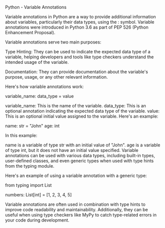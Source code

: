 Python - Variable Annotations

Variable annotations in Python are a way to provide additional information about variables, particularly their data types, using the : symbol. Variable annotations were introduced in Python 3.6 as part of PEP 526 (Python Enhancement Proposal).

Variable annotations serve two main purposes:

Type Hinting: They can be used to indicate the expected data type of a variable, helping developers and tools like type checkers understand the intended usage of the variable.

Documentation: They can provide documentation about the variable's purpose, usage, or any other relevant information.

Here's how variable annotations work:

variable_name: data_type = value


variable_name: This is the name of the variable.
data_type: This is an optional annotation indicating the expected data type of the variable.
value: This is an optional initial value assigned to the variable.
Here's an example:

name: str = "John"
age: int

In this example:

name is a variable of type str with an initial value of "John".
age is a variable of type int, but it does not have an initial value specified.
Variable annotations can be used with various data types, including built-in types, user-defined classes, and even generic types when used with type hints from the typing module.

Here's an example of using a variable annotation with a generic type:

from typing import List

numbers: List[int] = [1, 2, 3, 4, 5]

Variable annotations are often used in combination with type hints to improve code readability and maintainability. Additionally, they can be useful when using type checkers like MyPy to catch type-related errors in your code during development.
